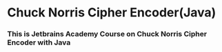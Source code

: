 # Chuck Norris Cipher Encoder(Java)

### This is Jetbrains Academy Course on Chuck Norris Cipher Encoder with Java
